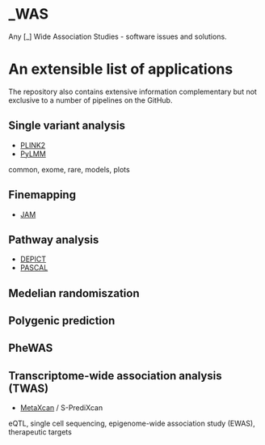 # _WAS

Any [_] Wide Association Studies - software issues and solutions.

# An extensible list of applications

The repository also contains extensive information complementary but not exclusive to a number of pipelines on the GitHub.

## Single variant analysis

* [PLINK2](PLINK2)
* [PyLMM](PyLMM)

common, exome, rare, models, plots

## Finemapping

* [JAM](JAM)

## Pathway analysis

* [DEPICT](DEPICT)
* [PASCAL](PASCAL)

## Medelian randomiszation

## Polygenic prediction

## PheWAS

## Transcriptome-wide association analysis (TWAS)

* [MetaXcan](MetaXcan) / S-PrediXcan

eQTL, single cell sequencing, epigenome-wide association study (EWAS), therapeutic targets
